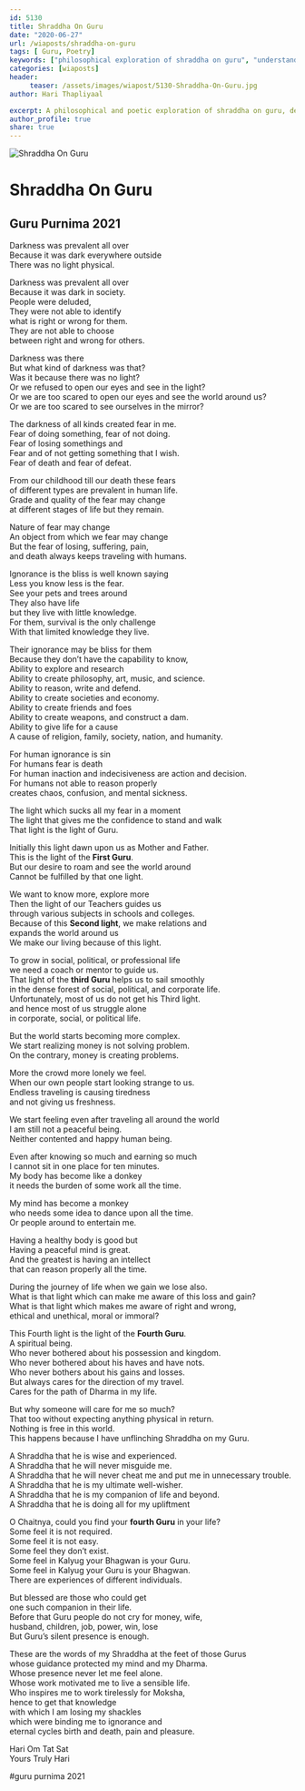 ```yaml
--- 
id: 5130 
title: Shraddha On Guru
date: "2020-06-27"
url: /wiaposts/shraddha-on-guru
tags: [ Guru, Poetry]    
keywords: ["philosophical exploration of shraddha on guru", "understanding devotion in philosophy", "poetic insights on guru and disciple relationship", "philosophy of devotion and guidance", "exploring shraddha in philosophical context"]  
categories: [wiaposts] 
header:
     teaser: /assets/images/wiapost/5130-Shraddha-On-Guru.jpg
author: Hari Thapliyaal 

excerpt: A philosophical and poetic exploration of shraddha on guru, delving into insights on devotion and guidance.  
author_profile: true 
share: true 
---
```


![Shraddha On Guru](/assets/images/wiapost/5130-Shraddha-On-Guru.jpg)  
   
# Shraddha On Guru
   
## Guru Purnima 2021    
    
Darkness was prevalent all over     
Because it was dark everywhere outside     
There was no light physical.    
    
Darkness was prevalent all over     
Because it was dark in society.     
People were deluded,     
They were not able to identify     
what is right or wrong for them.     
They are not able to choose     
between right and wrong for others.    
    
Darkness was there     
But what kind of darkness was that?     
Was it because there was no light?     
Or we refused to open our eyes and see in the light?     
Or we are too scared to open our eyes and see the world around us?     
Or we are too scared to see ourselves in the mirror?    
    
The darkness of all kinds created fear in me.     
Fear of doing something, fear of not doing.     
Fear of losing somethings and     
Fear and of not getting something that I wish.     
Fear of death and fear of defeat.    
    
From our childhood till our death these fears     
of different types are prevalent in human life.     
Grade and quality of the fear may change     
at different stages of life but they remain.    
    
Nature of fear may change     
An object from which we fear may change     
But the fear of losing, suffering, pain,     
and death always keeps traveling with humans.    
    
Ignorance is the bliss is well known saying     
Less you know less is the fear.     
See your pets and trees around     
They also have life     
but they live with little knowledge.     
For them, survival is the only challenge     
With that limited knowledge they live.    
    
Their ignorance may be bliss for them     
Because they don’t have the capability to know,     
Ability to explore and research     
Ability to create philosophy, art, music, and science.     
Ability to reason, write and defend.     
Ability to create societies and economy.     
Ability to create friends and foes     
Ability to create weapons, and construct a dam.     
Ability to give life for a cause     
A cause of religion, family, society, nation, and humanity.    
    
For human ignorance is sin     
For humans fear is death     
For human inaction and indecisiveness are action and decision.     
For humans not able to reason properly     
creates chaos, confusion, and mental sickness.    
    
The light which sucks all my fear in a moment     
The light that gives me the confidence to stand and walk     
That light is the light of Guru.    
    
Initially this light dawn upon us as Mother and Father.     
This is the light of the **First Guru**.     
But our desire to roam and see the world around     
Cannot be fulfilled by that one light.    
    
We want to know more, explore more     
Then the light of our Teachers guides us     
through various subjects in schools and colleges.     
Because of this **Second light**, we make relations and     
expands the world around us     
We make our living because of this light.    
    
To grow in social, political, or professional life     
we need a coach or mentor to guide us.     
That light of the **third Guru** helps us to sail smoothly     
in the dense forest of social, political, and corporate life.     
Unfortunately, most of us do not get his Third light.     
and hence most of us struggle alone     
in corporate, social, or political life.    
    
But the world starts becoming more complex.     
We start realizing money is not solving problem.     
On the contrary, money is creating problems.    
    
More the crowd more lonely we feel.     
When our own people start looking strange to us.     
Endless traveling is causing tiredness     
and not giving us freshness.    
    
We start feeling even after traveling all around the world     
I am still not a peaceful being.     
Neither contented and happy human being.    
    
Even after knowing so much and earning so much     
I cannot sit in one place for ten minutes.     
My body has become like a donkey     
it needs the burden of some work all the time.    
    
My mind has become a monkey     
who needs some idea to dance upon all the time.     
Or people around to entertain me.    
    
Having a healthy body is good but     
Having a peaceful mind is great.     
And the greatest is having an intellect     
that can reason properly all the time.    
    
During the journey of life when we gain we lose also.     
What is that light which can make me aware of this loss and gain?     
What is that light which makes me aware of right and wrong,     
ethical and unethical, moral or immoral?    
    
This Fourth light is the light of the **Fourth Guru**.     
A spiritual being.     
Who never bothered about his possession and kingdom.     
Who never bothered about his haves and have nots.     
Who never bothers about his gains and losses.     
But always cares for the direction of my travel.     
Cares for the path of Dharma in my life.     
     
But why someone will care for me so much?     
That too without expecting anything physical in return.     
Nothing is free in this world.     
This happens because I have unflinching Shraddha on my Guru.    
    
A Shraddha that he is wise and experienced.     
A Shraddha that he will never misguide me.     
A Shraddha that he will never cheat me and put me in unnecessary trouble.     
A Shraddha that he is my ultimate well-wisher.     
A Shraddha that he is my companion of life and beyond.     
A Shraddha that he is doing all for my upliftment    
    
O Chaitnya, could you find your **fourth Guru** in your life?     
Some feel it is not required.     
Some feel it is not easy.     
Some feel they don’t exist.     
Some feel in Kalyug your Bhagwan is your Guru.     
Some feel in Kalyug your Guru is your Bhagwan.     
There are experiences of different individuals.    
    
But blessed are those who could get     
one such companion in their life.     
Before that Guru people do not cry for money, wife,     
husband, children, job, power, win, lose     
But Guru’s silent presence is enough.    
    
These are the words of my Shraddha at the feet of those Gurus     
whose guidance protected my mind and my Dharma.     
Whose presence never let me feel alone.     
Whose work motivated me to live a sensible life.     
Who inspires me to work tirelessly for Moksha,     
hence to get that knowledge     
with which I am losing my shackles     
which were binding me to ignorance and     
eternal cycles birth and death, pain and pleasure.    
    
Hari Om Tat Sat     
Yours Truly Hari    
    
#guru purnima 2021    
